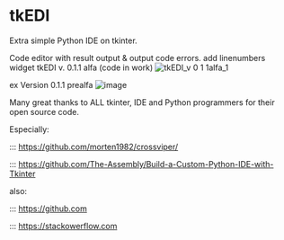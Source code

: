 # tkEDI

Extra simple Python IDE on tkinter.

Code editor with result output &amp; output code errors.
add linenumbers widget tkEDI v. 0.1.1 alfa (code in work)
![tkEDI_v 0 1 1alfa_1](https://user-images.githubusercontent.com/98592440/213202218-8916e8e0-c3ac-43f8-9e7a-03ddb3d2f2a0.jpg)

ex Version 0.1.1 prealfa
![image](https://user-images.githubusercontent.com/98592440/212129221-f777fc08-97d6-4c29-b093-588f4a09294b.png)

Many great thanks to ALL tkinter, IDE and Python programmers for their open source code. 

Especially:

::: https://github.com/morten1982/crossviper/

::: https://github.com/The-Assembly/Build-a-Custom-Python-IDE-with-Tkinter

also:

::: https://github.com

::: https://stackowerflow.com
